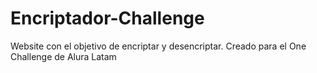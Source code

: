 # Encriptador-Challenge
Website con el objetivo de encriptar y desencriptar. Creado para el One Challenge de Alura Latam
